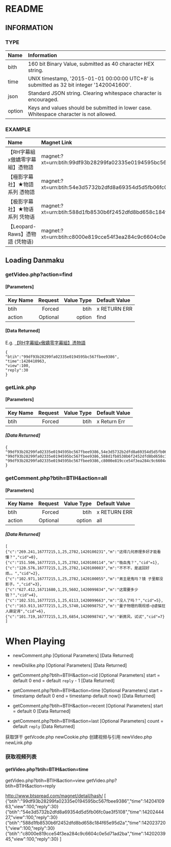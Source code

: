 # README  
## INFORMATION  
### TYPE  
|Name  |Information                                                                               |
| :--- | :--------------------------------------------------------------------------------------- |
|bith  |160 bit Binary Value, submitted as 40 character HEX string.                               |
|time  |UNIX timestamp, '2015-01-01 00:00:00 UTC+8' is submitted as 32 bit integer '1420041600'.  |
|json  |Standard JSON string. Clearing whitespace character is encouraged.                        |
|option|Keys and values should be submitted in lower case. Whitespace character is not allowed.   |
### EXAMPLE
|Name                           |Magnet Link                                                 |
| :---------------------------- | :--------------------------------------------------------- |
|【RH字幕組x傲嬌零字幕組】憑物語|magnet:?xt=urn:btih:99df93b28299fa02335e0194595bc567fbee9386|
|【極影字幕社】★物語系列 憑物語|magnet:?xt=urn:btih:54e3d5732b2dfd8a69354d5d5fb06fc0ae3f5108|
|【极影字幕社】★物语系列 凭物语|magnet:?xt=urn:btih:588d1fb8530b6f2452dfd8bd658c184f65e95d2a|
|【Leopard-Raws】憑物語 (凭物语)|magnet:?xt=urn:btih:c8000e819cce54f3ea284c9c6604c0e5d71ad2ba|
## Loading Danmaku  
### getVideo.php?action=find  
#### [Parameters]
|Key Name|Request |Value Type|Default Value|
| :----- | -----: | -------: | :---------- |
|btih    |  Forced|      btih|x RETURN ERR |
|action  |Optional|    option|find         |
#### [Data Returned]
E.g. [【RH字幕組x傲嬌零字幕組】憑物語](http://bt.ktxp.com/html/2015/0105/391659.html)
```
{
"btih":"99df93b28299fa02335e0194595bc567fbee9386",
"time":1420410963,
"view":100,
"reply":30
}
```
### getLink.php
#### [Parameters]
|Key Name|Request |Value Type|Default Value|
|:-------|-------:|---------:|:------------|
|btih    |  Forced|      btih|x Return Err |
##### [Data Returned]
```
{
"99df93b28299fa02335e0194595bc567fbee9386,54e3d5732b2dfd8a69354d5d5fb06fc0ae3f5108,0":25,
"99df93b28299fa02335e0194595bc567fbee9386,588d1fb8530b6f2452dfd8bd658c184f65e95d2a,0":16,
"99df93b28299fa02335e0194595bc567fbee9386,c8000e819cce54f3ea284c9c6604c0e5d71ad2ba,2;0,1000,60000;60000,76000,7200000":45
}
```
###	getComment.php?btih=BTIH&action=all
#### [Parameters]
|Key Name|Request |Value Type|Default Value|
| :----- | -----: | -------: | :---------- |
|btih    |  Forced|      btih|x RETURN ERR |
|action  |Optional|    option|all          |
##### [Data Returned]
```
[
{"c":"269.241,16777215,1,25,2782,1420100231","m":"这得几何原理多好才能看懂？","cid"=0},
{"c":"151.506,16777215,1,25,2782,1420100114","m":"吸血鬼？","cid"=1},
{"c":"120.576,16777215,1,25,2782,1420100083","m":"不不不，是返回好烦。。","cid"=2},
{"c":"102.971,16777215,1,25,2782,1420100055","m":"男主是鬼吗？镜 子里都没影子。","cid"=3},
{"c":"627.412,16711680,1,25,5602,1420099834","m":"这需要多少钱？","cid"=4},
{"c":"102.531,16777215,1,25,6113,1420099663","m":"没人了吗？","cid"=5},
{"c":"163.913,16777215,1,25,5740,1420098752","m":"量子物理的既视感~@虐猫狂人薛定谔","cid"=6},
{"c":"101.719,16777215,1,25,6854,1420098741","m":"新房风，试试","cid"=7}
]
```
# When Playing
*	newComment.php
[Optional Parameters]
[Data Returned]

*	newDislike.php
[Optional Parameters]
[Data Returned]

*	getComment.php?btih=BTIH&action=cid
[Optional Parameters]
	start = default 0
	end   = default `reply` - 1
[Data Returned]

*	getComment.php?btih=BTIH&action=time
[Optional Parameters]
	start = timestamp default 0
	end   = timestamp default now()
[Data Returned]

*	getComment.php?btih=BTIH&action=recent
[Optional Parameters]
	start = default 0
[Data Returned]

*	getComment.php?btih=BTIH&action=last
[Optional Parameters]
	count = default `reply`
[Data Returned]

获取饼干
getVcode.php
newCookie.php
创建视频与引用
newVideo.php
newLink.php
### 获取视频列表

#### getVideo.php?btih=BTIH&action=time
getVideo.php?btih=BTIH&action=view
getVideo.php?btih=BTIH&action=reply

http://www.btspread.com/magnet/detail/hash/
[
	{"btih":"99df93b28299fa02335e0194595bc567fbee9386","time":1420410963,"view":100,"reply":30}
	{"btih":"54e3d5732b2dfd8a69354d5d5fb06fc0ae3f5108","time":1420244427,"view":100,"reply":30}
	{"btih":"588d1fb8530b6f2452dfd8bd658c184f65e95d2a","time":1420237201,"view":100,"reply":30}
	{"btih":"c8000e819cce54f3ea284c9c6604c0e5d71ad2ba","time":1420203945,"view":100,"reply":30}
]
